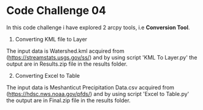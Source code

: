 # Code Challenge 04
In this code challenge i have explored 2 arcpy tools, i.e **Conversion Tool**.
1. Converting KML file to Layer
   
The input data is Watershed.kml acquired from (https://streamstats.usgs.gov/ss/) and by using script 'KML To Layer.py' the output are in Results.zip file in the results folder.

2. Converting Excel to Table
   
The input data is Meshanticut Precipitation Data.csv acquired from (https://hdsc.nws.noaa.gov/pfds/) and by using script 'Excel to Table.py' the output are in Final.zip file in the results folder.
